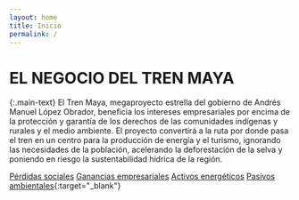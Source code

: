 ```yaml
---
layout: home
title: Inicio
permalink: /
---
```


# EL NEGOCIO DEL TREN MAYA

{:.main-text}
El Tren Maya, megaproyecto estrella del gobierno de Andrés Manuel López Obrador, beneficia los intereses empresariales por encima de la protección y garantía de los derechos de las comunidades indígenas y rurales y el medio ambiente.
El proyecto convertirá a la ruta por donde pasa el tren en un centro para la producción de energía y el turismo, ignorando las necesidades de la población, acelerando la deforestación de la selva y poniendo en riesgo la sustentabilidad hídrica de la región.

[Pérdidas sociales](/reportajes)
[Ganancias empresariales](/quienes-ganan)
[Activos energéticos](/duenos-de-las-vias)
[Pasivos ambientales](https://poderlatam.org/2020/12/la-amenaza-maya-el-tren-y-la-inmobiliaria/){:target="_blank"}
